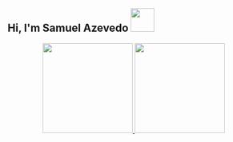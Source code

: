 ## Hi, I'm Samuel Azevedo <img src="https://i.imgur.com/hASR5jB.gif" height="47" />

<div align="center">
  <a href="https://github.com/samuelazvedo">
  <img height="180em" src="https://github-readme-stats.vercel.app/api?username=samuelazvedo&show_icons=true&theme=dracula&include_all_commits=true&count_private=false"/>
  <img height="180em" src="https://github-readme-stats.vercel.app/api/top-langs/?username=samuelazvedo&layout=compact&langs_count=7&theme=dracula"/>
</div>
